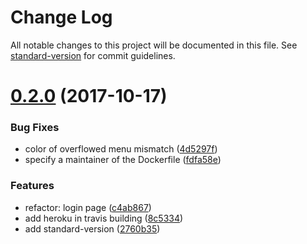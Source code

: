 # Change Log

All notable changes to this project will be documented in this file. See [standard-version](https://github.com/conventional-changelog/standard-version) for commit guidelines.

<a name="0.2.0"></a>
# [0.2.0](https://github.com/clarkdo/hare/compare/v0.1.4...v0.2.0) (2017-10-17)


### Bug Fixes

* color of overflowed menu mismatch ([4d5297f](https://github.com/clarkdo/hare/commit/4d5297f))
* specify a maintainer of the Dockerfile ([fdfa58e](https://github.com/clarkdo/hare/commit/fdfa58e))


### Features

* refactor: login page ([c4ab867](https://github.com/clarkdo/hare/commit/c4ab867))
* add heroku in travis building ([8c5334](https://github.com/clarkdo/hare/commit/8c5334))
* add standard-version ([2760b35](https://github.com/clarkdo/hare/commit/2760b35))
